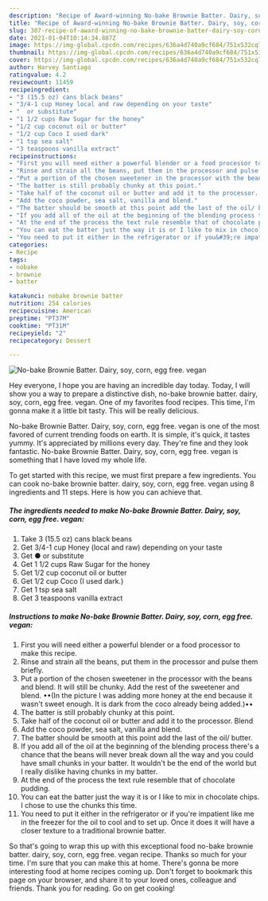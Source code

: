 ```yaml
---
description: "Recipe of Award-winning No-bake Brownie Batter. Dairy, soy, corn, egg free. vegan"
title: "Recipe of Award-winning No-bake Brownie Batter. Dairy, soy, corn, egg free. vegan"
slug: 307-recipe-of-award-winning-no-bake-brownie-batter-dairy-soy-corn-egg-free-vegan
date: 2021-01-04T10:14:34.887Z
image: https://img-global.cpcdn.com/recipes/636a4d740a9cf684/751x532cq70/no-bake-brownie-batter-dairy-soy-corn-egg-free-vegan-recipe-main-photo.jpg
thumbnail: https://img-global.cpcdn.com/recipes/636a4d740a9cf684/751x532cq70/no-bake-brownie-batter-dairy-soy-corn-egg-free-vegan-recipe-main-photo.jpg
cover: https://img-global.cpcdn.com/recipes/636a4d740a9cf684/751x532cq70/no-bake-brownie-batter-dairy-soy-corn-egg-free-vegan-recipe-main-photo.jpg
author: Harvey Santiago
ratingvalue: 4.2
reviewcount: 11459
recipeingredient:
- "3 (15.5 oz) cans black beans"
- "3/4-1 cup Honey local and raw depending on your taste"
- "  or substitute"
- "1 1/2 cups Raw Sugar for the honey"
- "1/2 cup coconut oil or butter"
- "1/2 cup Coco I used dark"
- "1 tsp sea salt"
- "3 teaspoons vanilla extract"
recipeinstructions:
- "First you will need either a powerful blender or a food processor to make this recipe."
- "Rinse and strain all the beans, put them in the processor and pulse them briefly."
- "Put a portion of the chosen sweetener in the processor with the beans and blend. It will still be chunky. Add the rest of the sweetener and blend. ••(In the picture I was adding more honey at the end because it wasn&#39;t sweet enough. It is dark from the coco already being added.)••"
- "The batter is still probably chunky at this point."
- "Take half of the coconut oil or butter and add it to the processor. Blend"
- "Add the coco powder, sea salt, vanilla and blend."
- "The batter should be smooth at this point add the last of the oil/ butter."
- "If you add all of the oil at the beginning of the blending process there&#39;s a chance that the beans will never break down all the way and you could have small chunks in your batter. It wouldn&#39;t be the end of the world but I really dislike having chunks in my batter."
- "At the end of the process the text rule resemble that of chocolate pudding."
- "You can eat the batter just the way it is or I like to mix in chocolate chips. I chose to use the chunks this time."
- "You need to put it either in the refrigerator or if you&#39;re impatient like me in the freezer for the oil to cool and to set up. Once it does it will have a closer texture to a traditional brownie batter."
categories:
- Recipe
tags:
- nobake
- brownie
- batter

katakunci: nobake brownie batter 
nutrition: 254 calories
recipecuisine: American
preptime: "PT37M"
cooktime: "PT31M"
recipeyield: "2"
recipecategory: Dessert

---
```



![No-bake Brownie Batter. Dairy, soy, corn, egg free. vegan](https://img-global.cpcdn.com/recipes/636a4d740a9cf684/751x532cq70/no-bake-brownie-batter-dairy-soy-corn-egg-free-vegan-recipe-main-photo.jpg)

Hey everyone, I hope you are having an incredible day today. Today, I will show you a way to prepare a distinctive dish, no-bake brownie batter. dairy, soy, corn, egg free. vegan. One of my favorites food recipes. This time, I'm gonna make it a little bit tasty. This will be really delicious.

No-bake Brownie Batter. Dairy, soy, corn, egg free. vegan is one of the most favored of current trending foods on earth. It is simple, it's quick, it tastes yummy. It's appreciated by millions every day. They're fine and they look fantastic. No-bake Brownie Batter. Dairy, soy, corn, egg free. vegan is something that I have loved my whole life.




To get started with this recipe, we must first prepare a few ingredients. You can cook no-bake brownie batter. dairy, soy, corn, egg free. vegan using 8 ingredients and 11 steps. Here is how you can achieve that.

<!--inarticleads1-->

##### The ingredients needed to make No-bake Brownie Batter. Dairy, soy, corn, egg free. vegan:

1. Take 3 (15.5 oz) cans black beans
1. Get 3/4-1 cup Honey (local and raw) depending on your taste
1. Get  ● or substitute
1. Get 1 1/2 cups Raw Sugar for the honey
1. Get 1/2 cup coconut oil or butter
1. Get 1/2 cup Coco (I used dark.)
1. Get 1 tsp sea salt
1. Get 3 teaspoons vanilla extract




<!--inarticleads2-->

##### Instructions to make No-bake Brownie Batter. Dairy, soy, corn, egg free. vegan:

1. First you will need either a powerful blender or a food processor to make this recipe.
1. Rinse and strain all the beans, put them in the processor and pulse them briefly.
1. Put a portion of the chosen sweetener in the processor with the beans and blend. It will still be chunky. Add the rest of the sweetener and blend. ••(In the picture I was adding more honey at the end because it wasn&#39;t sweet enough. It is dark from the coco already being added.)••
1. The batter is still probably chunky at this point.
1. Take half of the coconut oil or butter and add it to the processor. Blend
1. Add the coco powder, sea salt, vanilla and blend.
1. The batter should be smooth at this point add the last of the oil/ butter.
1. If you add all of the oil at the beginning of the blending process there&#39;s a chance that the beans will never break down all the way and you could have small chunks in your batter. It wouldn&#39;t be the end of the world but I really dislike having chunks in my batter.
1. At the end of the process the text rule resemble that of chocolate pudding.
1. You can eat the batter just the way it is or I like to mix in chocolate chips. I chose to use the chunks this time.
1. You need to put it either in the refrigerator or if you&#39;re impatient like me in the freezer for the oil to cool and to set up. Once it does it will have a closer texture to a traditional brownie batter.




So that's going to wrap this up with this exceptional food no-bake brownie batter. dairy, soy, corn, egg free. vegan recipe. Thanks so much for your time. I'm sure that you can make this at home. There's gonna be more interesting food at home recipes coming up. Don't forget to bookmark this page on your browser, and share it to your loved ones, colleague and friends. Thank you for reading. Go on get cooking!

